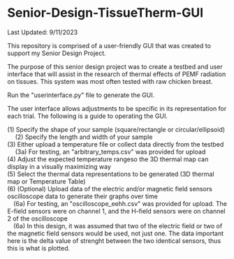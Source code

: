 # Senior-Design-TissueTherm-GUI
Last Updated: 9/11/2023

This repository is comprised of a user-friendly GUI that was created to support my Senior Design Project. 

The purpose of this senior design project was to create a testbed and user interface that will assist in the research of thermal effects of PEMF radiation on tissues. This system was most often tested with raw chicken breast. 

Run the "userinterface.py" file to generate the GUI.

The user interface allows adjustments to be specific in its representation for each trial. The following is a guide to operating the GUI.

(1) Specify the shape of your sample (square/rectangle or circular/ellipsoid) <br/>
&emsp; (2) Specify the length and width of your sample <br/>
(3) Either upload a temperature file or collect data directly from the testbed <br/>
&emsp; (3a) For testing, an "arbitrary_temps.csv" was provided for upload <br/>
(4) Adjust the expected temperature rangeso the 3D thermal map can display in a visually maximizing way <br/>
(5) Select the thermal data representations to be generated (3D thermal map or Temperature Table) <br/>
(6) (Optional) Upload data of the electric and/or magnetic field sensors oscilloscope data to generate their graphs over time <br/>
&emsp;(6a) For testing, an "oscilloscope_eehh.csv" was provided for upload. The E-field sensors were on channel 1, and the H-field sensors were on channel 2 of the oscilloscope <br/>
&emsp;(6a) In this design, it was assumed that two of the electric field or two of the magnetic field sensors would be used, not just one. The data important here is the delta value of strenght between the two identical sensors, thus this is what is plotted.

